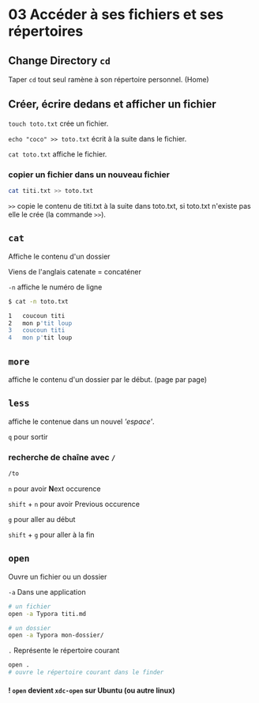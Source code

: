 # 03 Accéder à ses fichiers et ses répertoires



## Change Directory `cd`

Taper `cd` tout seul ramène à son répertoire personnel. (Home)

## Créer, écrire dedans et afficher un fichier

`touch toto.txt`  crée un fichier.

`echo "coco" >> toto.txt`  écrit à la suite dans le fichier.

`cat toto.txt`  affiche le fichier.

### copier un fichier dans un nouveau fichier

```bash
cat titi.txt >> toto.txt
```

`>>`  copie le contenu de titi.txt à la suite dans toto.txt, si toto.txt n'existe pas elle le crée (la commande `>>`).

## `cat`

Affiche le contenu d'un dossier

Viens de l'anglais catenate = concaténer

`-n` affiche le numéro de ligne

```bash
$ cat -n toto.txt

1	coucoun titi
2	mon p'tit loup
3	coucoun titi
4	mon p'tit loup
```

## `more`

affiche le contenu d'un dossier par le début. (page par page)

## `less`

affiche le contenue dans un nouvel *'espace'*.

`q` pour sortir

### recherche de chaîne avec `/`

```bash
/to
```

`n`  pour avoir **N**ext occurence

`shift` + `n`  pour avoir Previous occurence

`g`  pour aller au début

`shift` + `g`  pour aller à la fin 

## `open`

Ouvre un fichier ou un dossier

`-a`  Dans une application

```bash
# un fichier
open -a Typora titi.md

# un dossier
open -a Typora mon-dossier/
```

`.`  Représente le répertoire courant

```bash
open .
# ouvre le répertoire courant dans le finder
```

#### ! `open`  devient `xdc-open`  sur Ubuntu (ou autre linux)

